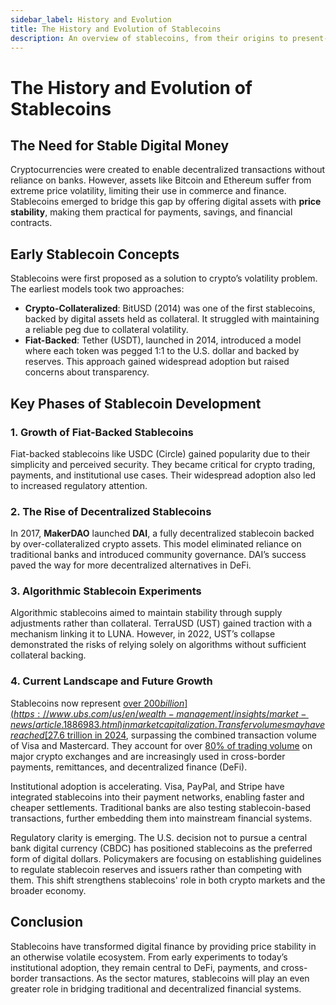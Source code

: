 ```yaml
---
sidebar_label: History and Evolution
title: The History and Evolution of Stablecoins
description: An overview of stablecoins, from their origins to present-day innovations.
---
```


# The History and Evolution of Stablecoins

## The Need for Stable Digital Money

Cryptocurrencies were created to enable decentralized transactions without reliance on banks. However, assets like Bitcoin and Ethereum suffer from extreme price volatility, limiting their use in commerce and finance. Stablecoins emerged to bridge this gap by offering digital assets with **price stability**, making them practical for payments, savings, and financial contracts.

## Early Stablecoin Concepts

Stablecoins were first proposed as a solution to crypto’s volatility problem. The earliest models took two approaches:

- **Crypto-Collateralized**: BitUSD (2014) was one of the first stablecoins, backed by digital assets held as collateral. It struggled with maintaining a reliable peg due to collateral volatility.
- **Fiat-Backed**: Tether (USDT), launched in 2014, introduced a model where each token was pegged 1:1 to the U.S. dollar and backed by reserves. This approach gained widespread adoption but raised concerns about transparency.

## Key Phases of Stablecoin Development

### 1. Growth of Fiat-Backed Stablecoins
Fiat-backed stablecoins like USDC (Circle) gained popularity due to their simplicity and perceived security. They became critical for crypto trading, payments, and institutional use cases. Their widespread adoption also led to increased regulatory attention.

### 2. The Rise of Decentralized Stablecoins
In 2017, **MakerDAO** launched **DAI**, a fully decentralized stablecoin backed by over-collateralized crypto assets. This model eliminated reliance on traditional banks and introduced community governance. DAI’s success paved the way for more decentralized alternatives in DeFi.

### 3. Algorithmic Stablecoin Experiments
Algorithmic stablecoins aimed to maintain stability through supply adjustments rather than collateral. TerraUSD (UST) gained traction with a mechanism linking it to LUNA. However, in 2022, UST’s collapse demonstrated the risks of relying solely on algorithms without sufficient collateral backing.

### 4. Current Landscape and Future Growth
Stablecoins now represent [over $200 billion](https://www.ubs.com/us/en/wealth-management/insights/market-news/article.1886983.html) in market capitalization. Transfer volumes may have reached [$27.6 trillion in 2024](https://cryptoslate.com/stablecoins-surpass-visa-and-mastercard-with-27-6-trillion-transfer-volume-in-2024/#:~:text=According%20to%20a%20report%20from,combined%20transaction%20volume%20by%207.68%25.), surpassing the combined transaction volume of Visa and Mastercard. They account for over [80% of trading volume](https://www.federalreserve.gov/econres/notes/feds-notes/the-stable-in-stablecoins-20221216.html) on major crypto exchanges and are increasingly used in cross-border payments, remittances, and decentralized finance (DeFi).

Institutional adoption is accelerating. Visa, PayPal, and Stripe have integrated stablecoins into their payment networks, enabling faster and cheaper settlements. Traditional banks are also testing stablecoin-based transactions, further embedding them into mainstream financial systems.

Regulatory clarity is emerging. The U.S. decision not to pursue a central bank digital currency (CBDC) has positioned stablecoins as the preferred form of digital dollars. Policymakers are focusing on establishing guidelines to regulate stablecoin reserves and issuers rather than competing with them. This shift strengthens stablecoins' role in both crypto markets and the broader economy.

## Conclusion
Stablecoins have transformed digital finance by providing price stability in an otherwise volatile ecosystem. From early experiments to today’s institutional adoption, they remain central to DeFi, payments, and cross-border transactions. As the sector matures, stablecoins will play an even greater role in bridging traditional and decentralized financial systems.

